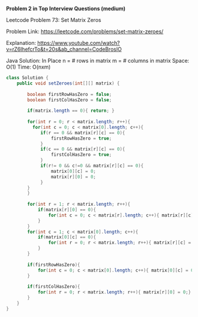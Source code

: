 **Problem 2 in Top Interview Questions (medium)**

 Leetcode Problem 73: Set Matrix Zeros

Problem Link: https://leetcode.com/problems/set-matrix-zeroes/

Explanation: https://www.youtube.com/watch?v=rZ6IhefcrTo&t=20s&ab_channel=CodeBrosIO



 Java Solution: In Place
   n = # rows in matrix
   m = # columns in matrix
   Space: O(1)
   Time: O(nxm)

```java
class Solution {
    public void setZeroes(int[][] matrix) {
        
        boolean firstRowHasZero = false;
        boolean firstColHasZero = false;
        
        if(matrix.length == 0){ return; }
        
        for(int r = 0; r < matrix.length; r++){
          for(int c = 0; c < matrix[0].length; c++){
             if(r == 0 && matrix[r][c] == 0){
                 firstRowHasZero = true;
             } 
             if(c == 0 && matrix[r][c] == 0){
                 firstColHasZero = true;
             } 
             if(r!= 0 && c!=0 && matrix[r][c] == 0){
                 matrix[0][c] = 0;
                 matrix[r][0] = 0;
             }
        }      
        }
        
        for(int r = 1; r < matrix.length; r++){
            if(matrix[r][0] == 0){
                for(int c = 0; c < matrix[r].length; c++){ matrix[r][c] = 0;}
            }
        }
        for(int c = 1; c < matrix[0].length; c++){
            if(matrix[0][c] == 0){
                for(int r = 0; r < matrix.length; r++){ matrix[r][c] = 0;}
            }
        }
        
        if(firstRowHasZero){
            for(int c = 0; c < matrix[0].length; c++){ matrix[0][c] = 0;}
        }
        
        if(firstColHasZero){
            for(int r = 0; r < matrix.length; r++){ matrix[r][0] = 0;}
        } 
    }
}
```
